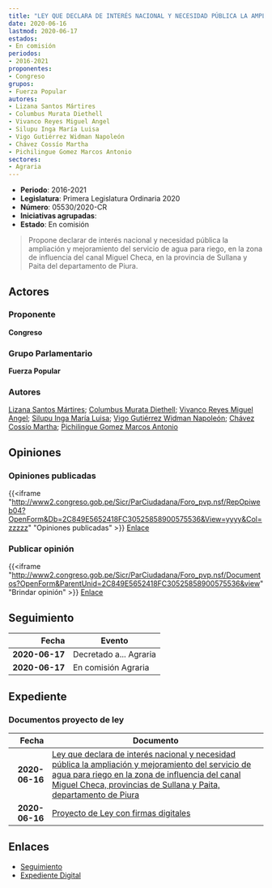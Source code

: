 ```yaml
---
title: "LEY QUE DECLARA DE INTERÉS NACIONAL Y NECESIDAD PÚBLICA LA AMPLIACIÓN Y MEJORAMIENTO DEL SERVICIO DE AGUA PARA RIEGO EN LA ZONA DE INFLUENCIA DEL CANAL MIGUEL CHECA, PROVINCIA DE SULLANA Y PAITA, DEPARTAMENTO DE PIURA"
date: 2020-06-16
lastmod: 2020-06-17
estados:
- En comisión
periodos:
- 2016-2021
proponentes:
- Congreso
grupos:
- Fuerza Popular
autores:
- Lizana Santos Mártires
- Columbus Murata Diethell
- Vivanco Reyes Miguel Angel
- Silupu Inga María Luisa
- Vigo Gutiérrez Widman Napoleón
- Chávez Cossío Martha
- Pichilingue Gomez Marcos Antonio
sectores:
- Agraria
---
```

- **Periodo**: 2016-2021
- **Legislatura**: Primera Legislatura Ordinaria 2020
- **Número**: 05530/2020-CR
- **Iniciativas agrupadas**: 
- **Estado**: En comisión

> Propone declarar de interés nacional y necesidad pública la ampliación y mejoramiento del servicio de agua para riego, en la zona de influencia del canal Miguel Checa, en la provincia de Sullana y Paita del departamento de Piura.


## Actores

### Proponente

**Congreso**

### Grupo Parlamentario

**Fuerza Popular**

### Autores

[Lizana Santos Mártires](mailto:mailto:mlizana@congreso.gob.pe); [Columbus Murata Diethell](mailto:mailto:dcolumbus@congreso.gob.pe); [Vivanco Reyes Miguel Angel](mailto:mailto:mvivanco@congreso.gob.pe); [Silupu Inga María Luisa](mailto:mailto:msilupu@congreso.gob.pe); [Vigo Gutiérrez Widman Napoleón](mailto:mailto:wvigo@congreso.gob.pe); [Chávez Cossío Martha](mailto:mailto:mchavez@congreso.gob.pe); [Pichilingue Gomez Marcos Antonio](mailto:mailto:mpichilingue@congreso.gob.pe)

## Opiniones

### Opiniones publicadas

{{<iframe "http://www2.congreso.gob.pe/Sicr/ParCiudadana/Foro_pvp.nsf/RepOpiweb04?OpenForm&Db=2C849E5652418FC30525858900575536&View=yyyy&Col=zzzzz" "Opiniones publicadas" >}}
[Enlace](http://www2.congreso.gob.pe/Sicr/ParCiudadana/Foro_pvp.nsf/RepOpiweb04?OpenForm&Db=2C849E5652418FC30525858900575536&View=yyyy&Col=zzzzz)

### Publicar opinión

{{<iframe "http://www2.congreso.gob.pe/Sicr/ParCiudadana/Foro_pvp.nsf/Documentos?OpenForm&ParentUnid=2C849E5652418FC30525858900575536&view" "Brindar opinión" >}}
[Enlace](http://www2.congreso.gob.pe/Sicr/ParCiudadana/Foro_pvp.nsf/Documentos?OpenForm&ParentUnid=2C849E5652418FC30525858900575536&view)


## Seguimiento

| Fecha | Evento |
|------:|--------|
| **2020-06-17** | Decretado a... Agraria |
| **2020-06-17** | En comisión Agraria |

## Expediente

### Documentos proyecto de ley

| Fecha | Documento |
|------:|-----------|
| **2020-06-16** | [Ley que declara de interés nacional y necesidad pública la ampliación y mejoramiento del servicio de agua para riego en la zona de influencia del canal Miguel Checa, provincias de Sullana y Paita, departamento de Piura](http://www.leyes.congreso.gob.pe/Documentos/2016_2021/Proyectos_de_Ley_y_de_Resoluciones_Legislativas/PL05530_20200616.pdf) |
| **2020-06-16** | [Proyecto de Ley con firmas digitales](http://www.leyes.congreso.gob.pe/Documentos/2016_2021/Proyectos_de_Ley_y_de_Resoluciones_Legislativas/Proyectos_Firmas_digitales/PL05530.pdf) |

## Enlaces

- [Seguimiento](http://www2.congreso.gob.pe/Sicr/TraDocEstProc/CLProLey2016.nsf/f7fff46988ca05b1052578e100829cc7/9586e7fb761f10ae052585890069d5be?OpenDocument)
- [Expediente Digital](http://www2.congreso.gob.pe/Sicr/TraDocEstProc/CLProLey2016.nsf/f7fff46988ca05b1052578e100829cc7/9586e7fb761f10ae052585890069d5be?OpenDocument&Click=05257FB7005EB655.eb71d0cf91d8294e05256cdf006b5706/$Body/0.1C6C)

